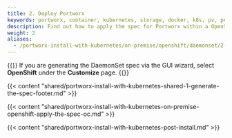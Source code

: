 ```yaml
---
title: 2. Deploy Portworx
keywords: portworx, container, kubernetes, storage, docker, k8s, pv, persistent disk, openshift
description: Find out how to apply the spec for Portworx within a OpenShift cluster and have Portworx provide highly available volumes to any application deployed via Kubernetes.
weight: 2
aliases:
  - /portworx-install-with-kubernetes/on-premise/openshift/daemonset/2-deploy-px/
---
```


{{<info>}}
If you are generating the DaemonSet spec via the GUI wizard, select **OpenShift** under the **Customize** page.
{{</info>}}

{{< content "shared/portworx-install-with-kubernetes-shared-1-generate-the-spec-footer.md" >}}

{{< content "shared/portworx-install-with-kubernetes-on-premise-openshift-apply-the-spec-oc.md" >}}

{{< content "shared/portworx-install-with-kubernetes-post-install.md" >}}
